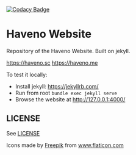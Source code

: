 [![Codacy Badge](https://app.codacy.com/project/badge/Grade/cc54afb990cc4047816a1c14b1d522fa)](https://app.codacy.com/gh/haveno-dex/haveno-site/dashboard)

# Haveno Website

Repository of the Haveno Website. Built on jekyll.

https://haveno.sc
https://haveno.me

To test it locally:

- Install jekyll: https://jekyllrb.com/
- Run from root `bundle exec jekyll serve`
- Browse the website at http://127.0.0.1:4000/

## LICENSE

See [LICENSE](LICENSE)

<div>Icons made by <a href="https://www.freepik.com" title="Freepik">Freepik</a> from <a href="https://www.flaticon.com/" title="Flaticon">www.flaticon.com</a></div>

